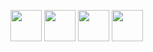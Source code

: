 [<img src="https://ih1.redbubble.net/image.316760221.5828/flat,800x800,075,f.jpg" width="50px" />][javascript]
[<img src="https://upload.wikimedia.org/wikipedia/en/e/e9/Red_Language_Tower_Logo.png" width="50px" />][red]
[<img src="https://upload.wikimedia.org/wikipedia/commons/thumb/d/d5/Rust_programming_language_black_logo.svg/1024px-Rust_programming_language_black_logo.svg.png" width="50px" />][rust]
[<img src="https://upload.wikimedia.org/wikipedia/commons/thumb/0/08/EmacsIcon.svg/1024px-EmacsIcon.svg.png" width="50px" />][elisp]


[javascript]: https://developer.mozilla.org/en-US/docs/Web/JavaScript
[haxe]: https://haxe.org
[raku]: https://raku.org
[elisp]: https://www.gnu.org/software/emacs/manual/html_node/elisp/
[rust]: https://rust-lang.org
[typescript]: https://typescriptlang.org
[godot]: https://godotengine.org
[txr]: http://nongnu.org/txr
[nim]: https://nim-lang.org
[lisp]: https://common-lisp.net/
[red]: http://red-lang.org
